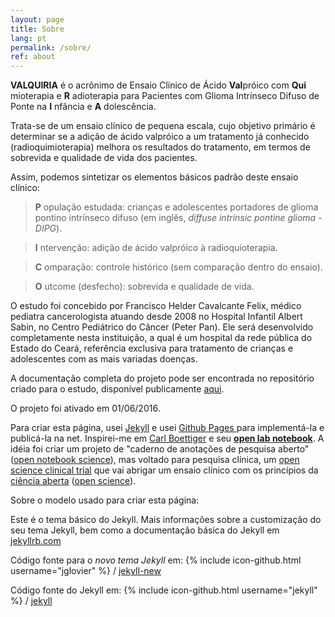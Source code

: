 ```yaml
---
layout: page
title: Sobre
lang: pt
permalink: /sobre/
ref: about
---
```

**VALQUIRIA** é o acrônimo de Ensaio Clínico de Ácido **Val**próico com **Qui** mioterapia e **R** adioterapia para Pacientes com Glioma Intrínseco Difuso de Ponte na **I** nfância e **A** dolescência.

Trata-se de um ensaio clínico de pequena escala, cujo objetivo primário é determinar se a adição de ácido valpróico a um tratamento já conhecido (radioquimioterapia) melhora os resultados do tratamento, em termos de sobrevida e qualidade de vida dos pacientes.

Assim, podemos sintetizar os elementos básicos padrão deste ensaio clínico:

> **P** opulação estudada: crianças e adolescentes portadores de glioma pontino intrínseco difuso (em inglês, *diffuse intrinsic pontine glioma - DIPG*).

> **I** ntervenção: adição de ácido valpróico à radioquioterapia.

> **C** omparação: controle histórico (sem comparação dentro do ensaio).

> **O** utcome (desfecho): sobrevida e qualidade de vida.

O estudo foi concebido por Francisco Helder Cavalcante Felix, médico pediatra cancerologista atuando desde 2008 no Hospital Infantil Albert Sabin, no Centro Pediátrico do Câncer (Peter Pan). Ele será desenvolvido completamente nesta instituição, a qual é um hospital da rede pública do Estado do Ceará, referência exclusiva para tratamento de crianças e adolescentes com as mais variadas doenças.

A documentação completa do projeto pode ser encontrada no repositório criado para o estudo, disponível publicamente [aqui](http://github.com/fhcflx/valkyrie/).

O projeto foi ativado em 01/06/2016.

Para criar esta página, usei [Jekyll](https://jekyllrb.com) e usei [Github Pages ](https://pages.github.com/) para implementá-la e publicá-la na net. Inspirei-me em [Carl Boettiger](http://www.carlboettiger.info/index.html) e seu [**open lab notebook**](http://www.carlboettiger.info/2012/09/28/Welcome-to-my-lab-notebook.html). A idéia foi criar um projeto de "caderno de anotações de pesquisa aberto" ([open notebook science](https://en.wikipedia.org/wiki/Open_notebook_science)), mas voltado para pesquisa clínica, um [open science clinical trial](https://github.com/fhcflx/valkyrie) que vai abrigar um ensaio clínico com os princípios da [ciência aberta](https://pt.m.wikipedia.org/wiki/Ci%C3%AAncia_aberta) ([open science](https://en.wikipedia.org/wiki/Open_science)).

Sobre o modelo usado para criar esta página:

Este é o tema básico do Jekyll. Mais informações sobre a customização do seu tema Jekyll, bem como a documentação básica do Jekyll em [jekyllrb.com](http://jekyllrb.com/)

Código fonte para o _novo tema Jekyll_ em:
{% include icon-github.html username="jglovier" %} /
[jekyll-new](https://github.com/jglovier/jekyll-new)

Código fonte do Jekyll em:
{% include icon-github.html username="jekyll" %} /
[jekyll](https://github.com/jekyll/jekyll)
